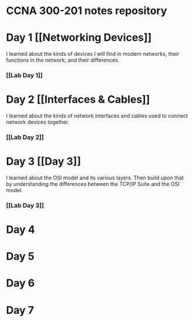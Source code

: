# CCNA 300-201 notes repository

# Day 1 [[Networking Devices]]
I learned about the kinds of devices I will find in modern networks, their functions in the network, and their differences.
### [[Lab Day 1]]

# Day 2 [[Interfaces & Cables]]
I learned about the kinds of network interfaces and cables used to connect network devices together.
### [[Lab Day 2]]

# Day 3 [[Day 3]]
I learned about the OSI model and its various layers. Then build upon that by understanding the differences between the TCP/IP Suite and the OSI model.
### [[Lab Day 3]]
# Day 4
# Day 5
# Day 6
# Day 7

